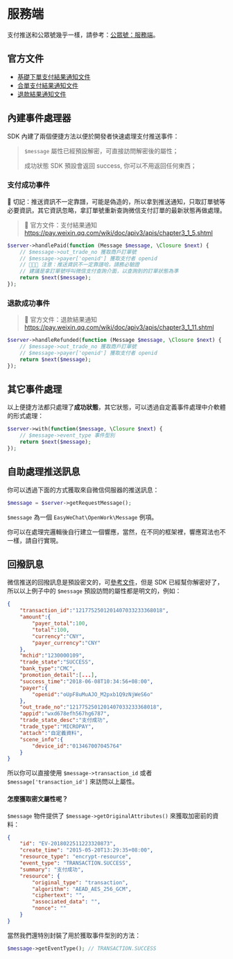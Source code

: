 # 服務端

支付推送和公眾號幾乎一樣，請參考：[公眾號：服務端](../official-account/server.md)。

## 官方文件

- [基礎下單支付結果通知文件](https://pay.weixin.qq.com/wiki/doc/apiv3/apis/chapter3_1_5.shtml)
- [合單支付結果通知文件](https://pay.weixin.qq.com/wiki/doc/apiv3/apis/chapter5_1_13.shtml)
- [退款結果通知文件](https://pay.weixin.qq.com/wiki/doc/apiv3/apis/chapter3_1_11.shtml)

## 內建事件處理器

SDK 內建了兩個便捷方法以便於開發者快速處理支付推送事件：

> `$message` 屬性已經預設解密，可直接訪問解密後的屬性；
> 
> 成功狀態 SDK 預設會返回 success, 你可以不用返回任何東西；

### 支付成功事件

🚨 切記：推送資訊不一定靠譜，可能是偽造的，所以拿到推送通知，只取訂單號等必要資訊，其它資訊忽略，拿訂單號重新查詢微信支付訂單的最新狀態再做處理。

> :book: 官方文件：支付結果通知 <https://pay.weixin.qq.com/wiki/doc/apiv3/apis/chapter3_1_5.shtml>

```php
$server->handlePaid(function (Message $message, \Closure $next) {
    // $message->out_trade_no 獲取商戶訂單號
    // $message->payer['openid'] 獲取支付者 openid
    // 🚨🚨🚨 注意：推送資訊不一定靠譜哈，請務必驗證
    // 建議是拿訂單號呼叫微信支付查詢介面，以查詢到的訂單狀態為準
    return $next($message);
});
```

### 退款成功事件

> :book: 官方文件：退款結果通知 <https://pay.weixin.qq.com/wiki/doc/apiv3/apis/chapter3_1_11.shtml>

```php
$server->handleRefunded(function (Message $message, \Closure $next) {
    // $message->out_trade_no 獲取商戶訂單號
    // $message->payer['openid'] 獲取支付者 openid
    return $next($message);
});
```

## 其它事件處理

以上便捷方法都只處理了**成功狀態**，其它狀態，可以透過自定義事件處理中介軟體的形式處理：

```php
$server->with(function($message, \Closure $next) {
    // $message->event_type 事件型別
    return $next($message);
});
```

## 自助處理推送訊息

你可以透過下面的方式獲取來自微信伺服器的推送訊息：

```php
$message = $server->getRequestMessage(); 
```

`$message` 為一個 `EasyWeChat\OpenWork\Message` 例項。

你可以在處理完邏輯後自行建立一個響應，當然，在不同的框架裡，響應寫法也不一樣，請自行實現。


## 回撥訊息

微信推送的回撥訊息是預設密文的，可[參考文件](https://pay.weixin.qq.com/wiki/doc/apiv3/apis/chapter3_1_5.shtml)，但是 SDK 已經幫你解密好了，所以以上例子中的 `$message` 預設訪問的屬性都是明文的，例如：

```json
{
    "transaction_id":"1217752501201407033233368018",
    "amount":{
        "payer_total":100,
        "total":100,
        "currency":"CNY",
        "payer_currency":"CNY"
    },
    "mchid":"1230000109",
    "trade_state":"SUCCESS",
    "bank_type":"CMC",
    "promotion_detail":[...],
    "success_time":"2018-06-08T10:34:56+08:00",
    "payer":{
        "openid":"oUpF8uMuAJO_M2pxb1Q9zNjWeS6o"
    },
    "out_trade_no":"1217752501201407033233368018",
    "appid":"wxd678efh567hg6787",
    "trade_state_desc":"支付成功",
    "trade_type":"MICROPAY",
    "attach":"自定義資料",
    "scene_info":{
        "device_id":"013467007045764"
    }
}
```

所以你可以直接使用 `$message->transaction_id` 或者 `$message['transaction_id']` 來訪問以上屬性。

#### 怎麼獲取密文屬性呢？

`$message` 物件提供了 `$message->getOriginalAttributes()` 來獲取加密前的資料：

```json
{
    "id": "EV-2018022511223320873",
    "create_time": "2015-05-20T13:29:35+08:00",
    "resource_type": "encrypt-resource",
    "event_type": "TRANSACTION.SUCCESS",
    "summary": "支付成功",
    "resource": {
        "original_type": "transaction",
        "algorithm": "AEAD_AES_256_GCM",
        "ciphertext": "",
        "associated_data": "",
        "nonce": ""
    }
}
```

當然我們還特別封裝了用於獲取事件型別的方法：

```php
$message->getEventType(); // TRANSACTION.SUCCESS
```
